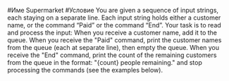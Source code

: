 ﻿#Име Supermarket
#Условие
You are given a sequence of input strings, each staying on a separate line. Each input string holds either a customer
name, or the command “Paid” or the command “End”. Your task is to read and process the input:
When you receive a customer name, add it to the queue.
When you receive the "Paid" command, print the customer names from the queue (each at separate line),
then empty the queue.
When you receive the "End" command, print the count of the remaining customers from the queue in the
format: "{count} people remaining." and stop processing the commands (see the examples below).
